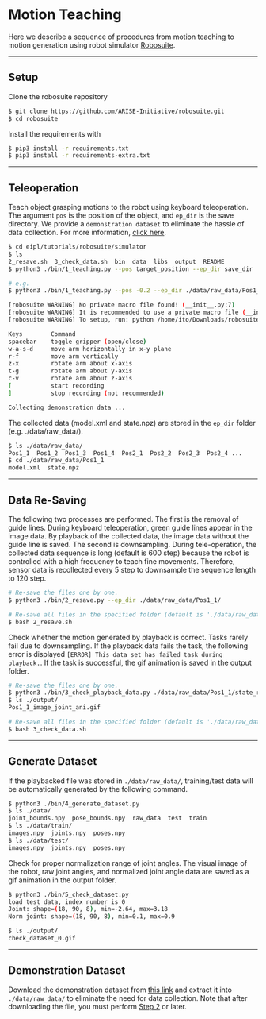 # Motion Teaching

Here we describe a sequence of procedures from motion teaching to motion generation using robot simulator [Robosuite](https://robosuite.ai/). 


<!-- ******************************** -->
----
## Setup

Clone the robosuite repository
```bash
$ git clone https://github.com/ARISE-Initiative/robosuite.git
$ cd robosuite
```

Install the requirements with
```bash
$ pip3 install -r requirements.txt
$ pip3 install -r requirements-extra.txt
```



<!-- ******************************** -->
----
## Teleoperation
Teach object grasping motions to the robot using keyboard teleoperation.
The argument `pos` is the position of the object, and `ep_dir` is the save directory.
We provide a `demonstration dataset` to eliminate the hassle of data collection. For more information, [click here](#demonstration-dataset).

```bash 
$ cd eipl/tutorials/robosuite/simulator
$ ls
2_resave.sh  3_check_data.sh  bin  data  libs  output  README
$ python3 ./bin/1_teaching.py --pos target_position --ep_dir save_dir

# e.g.
$ python3 ./bin/1_teaching.py --pos -0.2 --ep_dir ./data/raw_data/Pos1_1

[robosuite WARNING] No private macro file found! (__init__.py:7)
[robosuite WARNING] It is recommended to use a private macro file (__init__.py:8)
[robosuite WARNING] To setup, run: python /home/ito/Downloads/robosuite/robosuite/scripts/setup_macros.py (__init__.py:9)

Keys      	Command
spacebar  	toggle gripper (open/close)
w-a-s-d   	move arm horizontally in x-y plane
r-f       	move arm vertically
z-x       	rotate arm about x-axis
t-g       	rotate arm about y-axis
c-v       	rotate arm about z-axis
[         	start recording
]         	stop recording (not recommended)

Collecting demonstration data ...
```

The collected data (model.xml and state.npz) are stored in the `ep_dir` folder (e.g. ./data/raw_data/).
```bash
$ ls ./data/raw_data/
Pos1_1  Pos1_2  Pos1_3  Pos1_4  Pos2_1  Pos2_2  Pos2_3  Pos2_4 ...
$ cd ./data/raw_data/Pos1_1
model.xml  state.npz
```


<!-- ******************************** -->
----
## Data Re-Saving
The following two processes are performed.
The first is the removal of guide lines. During keyboard teleoperation, green guide lines appear in the image data. By playback of the collected data, the image data without the guide line is saved. The second is downsampling. During tele-operation, the collected data sequence is long (default is 600 step) because the robot is controlled with a high frequency to teach fine movements. Therefore, sensor data is recollected every 5 step to downsample the sequence length to 120 step.

```bash
# Re-save the files one by one.
$ python3 ./bin/2_resave.py --ep_dir ./data/raw_data/Pos1_1/

# Re-save all files in the specified folder (default is './data/raw_data')  at once.
$ bash 2_resave.sh
```

Check whether the motion generated by playback is correct. Tasks rarely fail due to downsampling. If the playback data fails the task, the following error is displayed `[ERROR] This data set has failed task during playback.`. If the task is successful, the gif animation is saved in the output folder.

```bash
# Re-save the files one by one.
$ python3 ./bin/3_check_playback_data.py ./data/raw_data/Pos1_1/state_resave.npz
$ ls ./output/
Pos1_1_image_joint_ani.gif

# Re-save all files in the specified folder (default is './data/raw_data')  at once.
$ bash 3_check_data.sh
```



<!-- ******************************** -->
----
## Generate Dataset
If the playbacked file was stored in `./data/raw_data/`, training/test data will be automatically generated by the following command.

```bash
$ python3 ./bin/4_generate_dataset.py
$ ls ./data/
joint_bounds.npy  pose_bounds.npy  raw_data  test  train
$ ls ./data/train/
images.npy  joints.npy  poses.npy
$ ls ./data/test/
images.npy  joints.npy  poses.npy
```

Check for proper normalization range of joint angles. The visual image of the robot, raw joint angles, and normalized joint angle data are saved as a gif animation in the output folder.

```bash
$ python3 ./bin/5_check_dataset.py
load test data, index number is 0
Joint: shape=(18, 90, 8), min=-2.64, max=3.18
Norm joint: shape=(18, 90, 8), min=0.1, max=0.9

$ ls ./output/
check_dataset_0.gif
```

<!-- ******************************** -->
----
## Demonstration Dataset
Download the demonstration dataset from [this link](https://drive.google.com/file/d/1Y7emK_D5_wJebto1AO_sDnW2RFqlrok_/view?usp=sharing) and extract it into `./data/raw_data/` to eliminate the need for data collection. Note that after downloading the file, you must perform [Step 2](#data-re-saving) or later.

